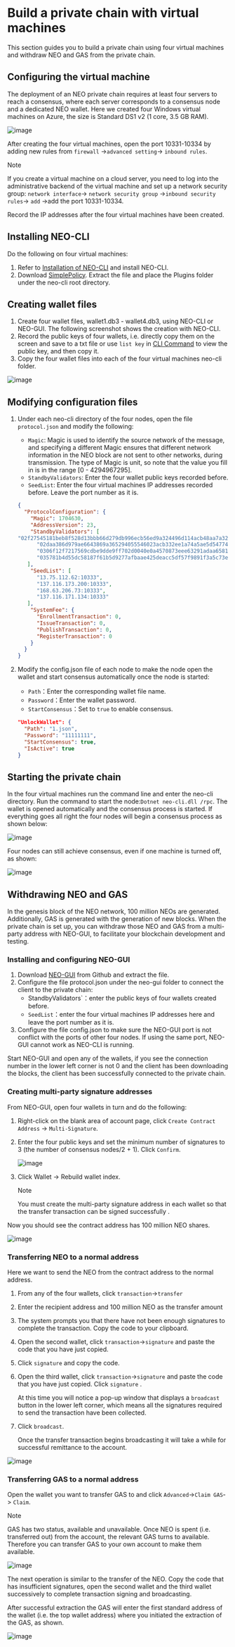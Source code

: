 # Build a private chain with virtual machines

This section guides you to build a private chain using four virtual machines and withdraw NEO and GAS from the private chain.

## Configuring the virtual machine

The deployment of an NEO private chain requires at least four servers to reach a consensus, where each server corresponds to a consensus node and a dedicated NEO wallet. Here we created four Windows virtual machines on Azure, the size is Standard DS1 v2 (1 core, 3.5 GB RAM). 

![image](../../../assets/privatechain_1.png)

After creating the four virtual machines, open the port 10331-10334 by adding new rules from   `firewall` ->`advanced setting`-> `inbound rules`.

> [!Note]
> If you create a virtual machine on a cloud server, you need to log into the administrative backend of the virtual machine and set up a network security group:  `network interface`-> `network security group` ->`inbound security rules`-> `add` ->add the port 10331-10334.

Record the IP addresses after the four virtual machines have been created.

## Installing NEO-CLI

Do the following on four virtual machines:

1. Refer to [Installation of NEO-CLI](../../node/cli/setup.md) and install NEO-CLI.
2. Download [SimplePolicy](https://github.com/neo-project/neo-plugins/releases/download/v2.9.2/SimplePolicy.zip). Extract the file and place the Plugins folder under the neo-cli root directory.

## Creating wallet files

1. Create four wallet files, wallet1.db3 - wallet4.db3, using NEO-CLI or NEO-GUI. The following screenshot shows the creation with NEO-CLI.
2. Record the public keys of four wallets, i.e. directly copy them on the screen and save to a txt file or use `list key` in [CLI Command](../../node/cli/cli.md) to view the public key, and then copy it.
3. Copy the four wallet files into each of the four virtual machines neo-cli folder.

![image](../../../assets/privatechain_3.png)

## Modifying configuration files

1. Under each neo-cli directory of the four nodes, open the file `protocol.json` and modify the following:

   - `Magic`: Magic is used to identify the source network of the message, and specifying a different Magic ensures that different network information in the NEO block are not sent to other networks, during transmission. The type of Magic is unit, so note that the value you fill in is in the range [0 - 4294967295].
   - `StandbyValidators`: Enter the four wallet public keys recorded before.
   - `SeedList`: Enter the four virtual machines IP addresses recorded before. Leave the port number as it is. 

   ```json
   {
     "ProtocolConfiguration": {
       "Magic": 1704630,
       "AddressVersion": 23,
       "StandbyValidators": [
   "02f27545181beb8f528d13bbb66d279db996ecb56ed9a324496d114acb48aa7a32",
         "02daa386d979ae6643869a365294055546023acb332ee1a74a5ae5d54774a97bac",
         "0306f12f7217569cdbe9dde9ff702d0040e0a4570873eee63291adaa658128e55c",
         "035781b4d55dc58187f61b5d9277afbaae425deacc5df57f9891f3a5c73ecb24df"
      ],
       "SeedList": [
         "13.75.112.62:10333",
         "137.116.173.200:10333",
         "168.63.206.73:10333",
         "137.116.171.134:10333"
      ],
       "SystemFee": {
         "EnrollmentTransaction": 0,
         "IssueTransaction": 0,
         "PublishTransaction": 0,
         "RegisterTransaction": 0
       }
     }
   }
   ```

2. Modify the config.json file of each node to make the node open the wallet and start consensus automatically once the node is started:

   - `Path`：Enter the corresponding wallet file name.
   - `Password`：Enter the wallet password.
   - `StartConsensus`：Set to `true` to enable consensus.

   ```json
   "UnlockWallet": {
     "Path": "1.json",
     "Password": "11111111",
     "StartConsensus": true,
     "IsActive": true
   }
   ```

## Starting the private chain

In the four virtual machines run the command line and enter the neo-cli directory. Run the command to start the node:`Dotnet neo-cli.dll /rpc`. The wallet is opened automatically and the consensus process is started. If everything goes all right the four nodes will begin a consensus process as shown below:

![image](../../../assets/privatechain_8.png)

Four nodes can still achieve consensus, even if one machine is turned off, as shown:

![image](../../../assets/privatechain_9.png)



## Withdrawing NEO and GAS

In the genesis block of the NEO network, 100 million NEOs are generated. Additionally, GAS is generated with the generation of new blocks. When the private chain is set up, you can withdraw those NEO and GAS from a multi-party address with NEO-GUI, to facilitate your blockchain development and testing.

### Installing and configuring NEO-GUI

1. Download  [NEO-GUI](https://github.com/neo-project/neo-gui/releases) from Github and extract the file.
2. Configure the file protocol.json under the neo-gui folder to connect the client to the private chain:
   - StandbyValidators`：enter the public keys of four wallets created before.
   - `SeedList`：enter the four virtual machines IP addresses here and leave the port number as it is.
3. Configure the file config.json to make sure the NEO-GUI port is not conflict with the ports of other four nodes. If using the same port, NEO-GUI cannot work as NEO-CLI is running.

Start NEO-GUI and open any of the wallets, if you see the connection number in the lower left corner is not 0 and the client has been downloading the blocks, the client has been successfully connected to the private chain.

### Creating multi-party signature addresses

From NEO-GUI, open four wallets in turn and do the following:

1. Right-click on the blank area of account page, click `Create Contract Address` -> `Multi-Signature`.

2. Enter the four public keys and set the minimum number of signatures to 3 (the number of consensus nodes/2 + 1). Click `Confirm`. 

   ![image](../../../assets/privatechain_12.png)

3. Click Wallet -> Rebuild wallet index.

   > [!Note]
   > You must create the multi-party signature address in each wallet so that the transfer transaction can be signed successfully  .

Now you should see the contract address has 100 million NEO shares.

![image](../../../assets/privatechain_14.png)

### Transferring NEO to a normal address

Here we want to send the NEO from the contract address to the normal address. 

1. From any of the four wallets, click `transaction`->`transfer` 

2. Enter the recipient address and 100 million NEO as the transfer amount

3. The system prompts you that there have not been enough signatures to complete the transaction. Copy the code to your clipboard.

4. Open the second wallet, click `transaction`->`signature` and paste the code that you have just copied. 

5. Click `signature` and copy the code. 

6. Open the third wallet, click `transaction`->`signature` and paste the code that you have just copied. Click  `signature` . 

   At this time you will notice a pop-up window that displays a `broadcast` button in the lower left corner, which means all the signatures required to send the transaction have been collected. 

7. Click `broadcast`. 

   Once the transfer transaction begins broadcasting it will take a while for successful remittance to the account.

![image](../../../assets/privatechain_20.png)

### Transferring GAS to a normal address

Open the wallet you want to transfer GAS to and click `Advanced`->`Claim GAS`-> `Claim`. 

> [!Note]
>
> GAS has two status, available and unavailable. Once NEO is spent (i.e. transferred out) from the account, the relevant GAS turns to available. Therefore you can transfer GAS to your own account to make them available.

![image](../../../assets/privatechain_21.png)

The next operation is similar to the transfer of the NEO. Copy the code that has insufficient signatures, open the second wallet and the third wallet successively to complete transaction signing and broadcasting. 

After successful extraction the GAS will enter the first standard address of the wallet (i.e. the top wallet address) where you initiated the extraction of the GAS, as shown.

![image](../../../assets/privatechain_26.png)
